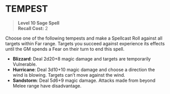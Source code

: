 ﻿# TEMPEST

> **Level 10 Sage Spell**  
> **Recall Cost:** 2

Choose one of the following tempests and make a Spellcast Roll against all targets within Far range. Targets you succeed against experience its effects until the GM spends a Fear on their turn to end this spell.

- **Blizzard**: Deal 2d20+8 magic damage and targets are temporarily Vulnerable.
- **Hurricane**: Deal 3d10+10 magic damage and choose a direction the wind is blowing. Targets can’t move against the wind.
- **Sandstorm**: Deal 5d6+9 magic damage. Attacks made from beyond Melee range have disadvantage.
